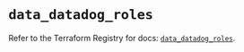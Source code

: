 # `data_datadog_roles`

Refer to the Terraform Registry for docs: [`data_datadog_roles`](https://registry.terraform.io/providers/datadog/datadog/3.65.0/docs/data-sources/roles).
